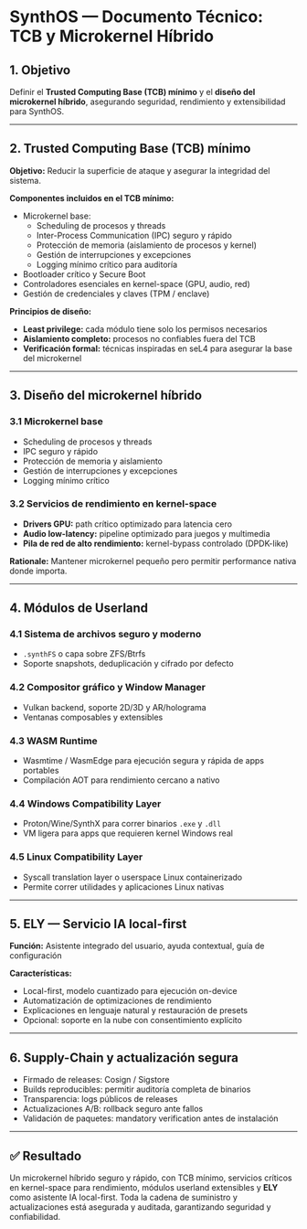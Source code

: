 # SynthOS — Documento Técnico: TCB y Microkernel Híbrido

## 1. Objetivo

Definir el **Trusted Computing Base (TCB) mínimo** y el **diseño del microkernel híbrido**, asegurando seguridad, rendimiento y extensibilidad para SynthOS.

---

## 2. Trusted Computing Base (TCB) mínimo

**Objetivo:** Reducir la superficie de ataque y asegurar la integridad del sistema.

**Componentes incluidos en el TCB mínimo:**
- Microkernel base:
  - Scheduling de procesos y threads
  - Inter-Process Communication (IPC) seguro y rápido
  - Protección de memoria (aislamiento de procesos y kernel)
  - Gestión de interrupciones y excepciones
  - Logging mínimo crítico para auditoría
- Bootloader crítico y Secure Boot
- Controladores esenciales en kernel-space (GPU, audio, red)
- Gestión de credenciales y claves (TPM / enclave)

**Principios de diseño:**
- **Least privilege:** cada módulo tiene solo los permisos necesarios
- **Aislamiento completo:** procesos no confiables fuera del TCB
- **Verificación formal:** técnicas inspiradas en seL4 para asegurar la base del microkernel

---

## 3. Diseño del microkernel híbrido

### 3.1 Microkernel base
- Scheduling de procesos y threads
- IPC seguro y rápido
- Protección de memoria y aislamiento
- Gestión de interrupciones y excepciones
- Logging mínimo crítico

### 3.2 Servicios de rendimiento en kernel-space
- **Drivers GPU:** path crítico optimizado para latencia cero
- **Audio low-latency:** pipeline optimizado para juegos y multimedia
- **Pila de red de alto rendimiento:** kernel-bypass controlado (DPDK-like)

**Rationale:** Mantener microkernel pequeño pero permitir performance nativa donde importa.

---

## 4. Módulos de Userland

### 4.1 Sistema de archivos seguro y moderno
- `.synthFS` o capa sobre ZFS/Btrfs
- Soporte snapshots, deduplicación y cifrado por defecto

### 4.2 Compositor gráfico y Window Manager
- Vulkan backend, soporte 2D/3D y AR/holograma
- Ventanas composables y extensibles

### 4.3 WASM Runtime
- Wasmtime / WasmEdge para ejecución segura y rápida de apps portables
- Compilación AOT para rendimiento cercano a nativo

### 4.4 Windows Compatibility Layer
- Proton/Wine/SynthX para correr binarios `.exe` y `.dll`
- VM ligera para apps que requieren kernel Windows real

### 4.5 Linux Compatibility Layer
- Syscall translation layer o userspace Linux containerizado
- Permite correr utilidades y aplicaciones Linux nativas

---

## 5. ELY — Servicio IA local-first

**Función:** Asistente integrado del usuario, ayuda contextual, guía de configuración

**Características:**
- Local-first, modelo cuantizado para ejecución on-device
- Automatización de optimizaciones de rendimiento
- Explicaciones en lenguaje natural y restauración de presets
- Opcional: soporte en la nube con consentimiento explícito

---

## 6. Supply-Chain y actualización segura

- Firmado de releases: Cosign / Sigstore
- Builds reproducibles: permitir auditoría completa de binarios
- Transparencia: logs públicos de releases
- Actualizaciones A/B: rollback seguro ante fallos
- Validación de paquetes: mandatory verification antes de instalación

---

## ✅ Resultado

Un microkernel híbrido seguro y rápido, con TCB mínimo, servicios críticos en kernel-space para rendimiento, módulos userland extensibles y **ELY** como asistente IA local-first. Toda la cadena de suministro y actualizaciones está asegurada y auditada, garantizando seguridad y confiabilidad.
